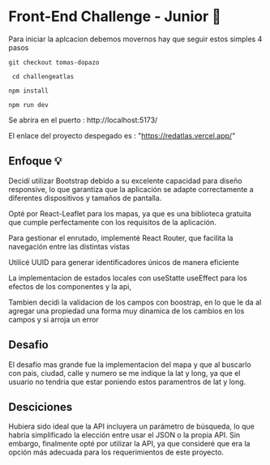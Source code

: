 # Front-End Challenge - Junior 🚀

Para iniciar la aplcacion debemos movernos hay que seguir estos simples 4 pasos

```git checkout tomas-dopazo```


``` cd challengeatlas```


```npm install```


```npm run dev```

Se abrira en el puerto : http://localhost:5173/

El enlace del proyecto despegado es :
 "https://redatlas.vercel.app/"

## Enfoque 💡

Decidí utilizar Bootstrap debido a su excelente capacidad para diseño responsive, lo que garantiza que la aplicación se adapte correctamente a diferentes dispositivos y tamaños de pantalla. 

Opté por React-Leaflet para los mapas, ya que es una biblioteca gratuita que cumple perfectamente con los requisitos de la aplicación.

Para gestionar el enrutado, implementé React Router, que facilita la navegación entre las distintas vistas

Utilicé UUID para generar identificadores únicos de manera eficiente

La implementacion de estados locales con useStatte useEffect para los efectos de los componentes y la api,

Tambien decidi la validacion de los campos con boostrap, en lo que le da al agregar una propiedad una forma muy dinamica de los cambios en los campos y si arroja un error 


## Desafio
El desafio mas grande fue la implementacion del mapa y que al buscarlo con pais, ciudad, calle y numero se me indique la lat y long, ya que el usuario no tendria que estar poniendo estos paramentros de lat y long.

## Desciciones
Hubiera sido ideal que la API incluyera un parámetro de búsqueda, lo que habría simplificado la elección entre usar el JSON o la propia API. Sin embargo, finalmente opté por utilizar la API, ya que consideré que era la opción más adecuada para los requerimientos de este proyecto.

